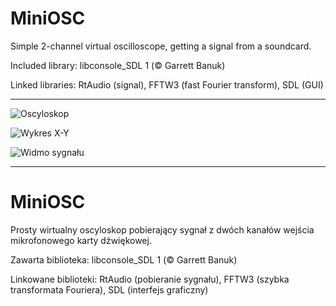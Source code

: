 # MiniOSC
Simple 2-channel virtual oscilloscope, getting a signal from a soundcard.

Included library: libconsole_SDL 1 (&copy; Garrett Banuk)

Linked libraries: RtAudio (signal), FFTW3 (fast Fourier transform), SDL (GUI)


----------

![Oscyloskop](http://kaw.net.pl/miniosc_img/miniosc1.jpg)

![Wykres X-Y](http://kaw.net.pl/miniosc_img/miniosc2.jpg)

![Widmo sygnału](http://kaw.net.pl/miniosc_img/miniosc3.jpg)

----------


# MiniOSC
Prosty wirtualny oscyloskop pobierający sygnał z dwóch kanałów wejścia mikrofonowego karty dźwiękowej. 

Zawarta biblioteka: libconsole_SDL 1 (&copy; Garrett Banuk)

Linkowane biblioteki: RtAudio (pobieranie sygnału), FFTW3 (szybka transformata Fouriera), SDL (interfejs graficzny)

